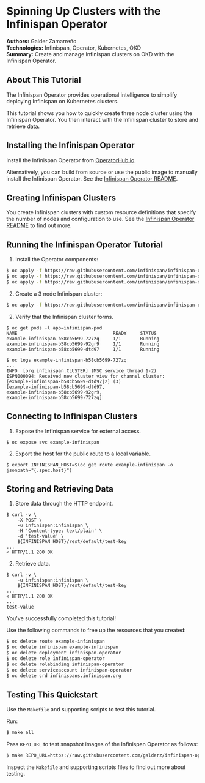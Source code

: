 Spinning Up Clusters with the Infinispan Operator
=================================================
**Authors:** Galder Zamarreño  
**Technologies:** Infinispan, Operator, Kubernetes, OKD  
**Summary:** Create and manage Infinispan clusters on OKD with the Infinispan Operator.  

About This Tutorial
-------------------
The Infinispan Operator provides operational intelligence to simplify deploying Infinispan on Kubernetes clusters.

This tutorial shows you how to quickly create three node cluster using the Infinispan Operator. You then interact with the Infinispan cluster to store and retrieve data.

Installing the Infinispan Operator
----------------------------------
Install the Infinispan Operator from [OperatorHub.io](https://operatorhub.io/).

Alternatively, you can build from source or use the public image to manually install the Infinispan Operator. See the [Infinispan Operator README](https://github.com/infinispan/infinispan-operator).

Creating Infinispan Clusters
----------------------------
You create Infinispan clusters with custom resource definitions that specify the number of nodes and configuration to use. See the [Infinispan Operator README](https://github.com/infinispan/infinispan-operator) to find out more.

Running the Infinispan Operator Tutorial
----------------------------------------
1. Install the Operator components:
```bash
$ oc apply -f https://raw.githubusercontent.com/infinispan/infinispan-operator/0.2.1/deploy/rbac.yaml
$ oc apply -f https://raw.githubusercontent.com/infinispan/infinispan-operator/0.2.1/deploy/operator.yaml
$ oc apply -f https://raw.githubusercontent.com/infinispan/infinispan-operator/0.2.1/deploy/crd.yaml
```

2. Create a 3 node Infinispan cluster:
```bash
$ oc apply -f https://raw.githubusercontent.com/infinispan/infinispan-operator/0.2.1/deploy/cr/cr_minimal.yaml
```

2. Verify that the Infinispan cluster forms.
```
$ oc get pods -l app=infinispan-pod
NAME                                   READY     STATUS
example-infinispan-b58cb5699-727zq     1/1       Running
example-infinispan-b58cb5699-92gr9     1/1       Running
example-infinispan-b58cb5699-dtd97     1/1       Running
```
```
$ oc logs example-infinispan-b58cb5699-727zq
...
INFO  [org.infinispan.CLUSTER] (MSC service thread 1-2)
ISPN000094: Received new cluster view for channel cluster:
[example-infinispan-b58cb5699-dtd97|2] (3)
[example-infinispan-b58cb5699-dtd97,
example-infinispan-b58cb5699-92gr9,
example-infinispan-b58cb5699-727zq]
```

Connecting to Infinispan Clusters
---------------------------------
1. Expose the Infinispan service for external access.
```
$ oc expose svc example-infinispan
```

2. Export the host for the public route to a local variable.
```
$ export INFINISPAN_HOST=$(oc get route example-infinispan -o jsonpath="{.spec.host}")
```

Storing and Retrieving Data
---------------------------
1. Store data through the HTTP endpoint.
```
$ curl -v \
    -X POST \
    -u infinispan:infinispan \
    -H 'Content-type: text/plain' \
    -d 'test-value' \
    ${INFINISPAN_HOST}/rest/default/test-key
...
< HTTP/1.1 200 OK
```

2. Retrieve data.
```
$ curl -v \
    -u infinispan:infinispan \
    ${INFINISPAN_HOST}/rest/default/test-key
...
< HTTP/1.1 200 OK
...
test-value
```

  You've successfully completed this tutorial!

  Use the following commands to free up the resources that you created:

  ```bash
  $ oc delete route example-infinispan
  $ oc delete infinispan example-infinispan
  $ oc delete deployment infinispan-operator
  $ oc delete role infinispan-operator
  $ oc delete rolebinding infinispan-operator
  $ oc delete serviceaccount infinispan-operator
  $ oc delete crd infinispans.infinispan.org
  ```

Testing This Quickstart
-----------------------
Use the `Makefile` and supporting scripts to test this tutorial.

Run:
```bash
$ make all
```

Pass `REPO_URL` to test snapshot images of the Infinispan Operator as follows:

```bash
$ make REPO_URL=https://raw.githubusercontent.com/galderz/infinispan-operator/t_release all
```

Inspect the `Makefile` and supporting scripts files to find out more about testing.
